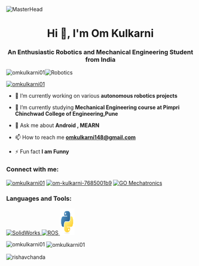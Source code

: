 ![MasterHead](https://user-images.githubusercontent.com/74231617/206854585-7f720b93-e042-4f83-a859-b200c3f2e994.jpg)

<h1 align="center">Hi 👋, I'm Om Kulkarni</h1>
<h3 align="center">An Enthusiastic Robotics and Mechanical Engineering Student from India</h3>
<img align="right" alt="Robotics" width="400" src="https://i.pinimg.com/originals/50/38/f6/5038f6672f089f3a50c4f075feddfc42.gif">


<p align="left"> <img src="https://komarev.com/ghpvc/?username=omkulkarni01&label=Profile%20views&color=0e75b6&style=flat" alt="omkulkarni01" /> </p>

<p align="left"> <a href="https://www.linkedin.com/in/om-kulkarni-7685001b9/" target="blank"><img src="https://img.shields.io/badge/Connect Om Kulkarni-%230077B5.svg?style=for-the-badge&logo=linkedin&logoColor=white" alt="omkulkarni01" /></a> </p>

- 🔭 I’m currently working on various **autonomous robotics projects**

- 🌱 I’m currently studying **Mechanical Engineering course at Pimpri Chinchwad College of Engineering,Pune**

- 💬 Ask me about **Android , MEARN**

- 📫 How to reach me **omkulkarni148@gmail.com**

- ⚡ Fun fact **I am Funny**

<h3 align="left">Connect with me:</h3>
<p align="left">
<a href="https://twitter.com/Om_A_Kulkarni" target="blank"><img align="center" src="https://raw.githubusercontent.com/rahuldkjain/github-profile-readme-generator/master/src/images/icons/Social/twitter.svg" alt="omkulkarni01" height="30" width="40" /></a>
<a href="https://www.linkedin.com/in/om-kulkarni-7685001b9/" target="blank"><img align="center" src="https://raw.githubusercontent.com/rahuldkjain/github-profile-readme-generator/master/src/images/icons/Social/linked-in-alt.svg" alt="om-kulkarni-7685001b9" height="30" width="40" /></a>
<a href="https://www.youtube.com/@gomechatronics8295/featured" target="blank"><img align="center" src="https://raw.githubusercontent.com/rahuldkjain/github-profile-readme-generator/master/src/images/icons/Social/youtube.svg" alt="GO Mechatronics" height="30" width="40" /></a>
</p>

<h3 align="left">Languages and Tools:</h3>
<p align="left"><a href="https://www.solidworks.com/" target="_blank" rel="noreferrer"> <img src="https://1000logos.net/wp-content/uploads/2020/08/SolidWorks-Logo.png" alt="SolidWorks" width="110" height="70"/> </a><a href="https://www.ros.org/" target="_blank" rel="noreferrer"> <img src="https://www.pilz.com/imagecache/mam/pilz/images/import/01_Products_and_Solutions/A0900_robotics/fittosize__752_0_53ab91fb2e1755765c20d5d1df8d5f9d_l_ros_logo_3c_2018_08_1000x562-mobile-1596543825.jpg" alt="ROS" width="70" height="60"/> </a> <a href="https://www.python.org" target="_blank" rel="noreferrer"> <img src="https://raw.githubusercontent.com/devicons/devicon/master/icons/python/python-original.svg" alt="python" width="40" height="70"/> </a> 


 </p>


<p><img align="left" src="https://github-readme-stats.vercel.app/api/top-langs?username=omkulkarni01&show_icons=true&locale=en&layout=compact&theme=tokyonight" alt="omkulkarni01" /></p>

<p>&nbsp;<img align="center" src="https://github-readme-stats.vercel.app/api?username=omkulkarni01&show_icons=true&locale=en&theme=tokyonight" alt="omkulkarni01" /></p>

<p><img align="center" src="https://github-readme-streak-stats.herokuapp.com/?user=omkulkarni01&&theme=tokyonight" alt="rishavchanda" /></p>
